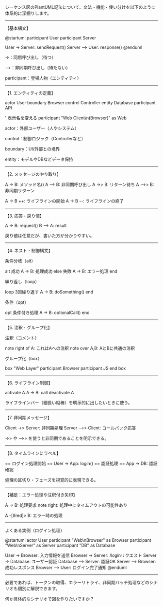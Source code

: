 シーケンス図のPlantUML記法について、文法・機能・使い分けを以下のように体系的に深掘りします。


---

【基本構文】

@startuml
participant User
participant Server

User -> Server: sendRequest()
Server --> User: response()
@enduml

->：同期呼び出し（待つ）

-->：非同期呼び出し（待たない）

participant：登場人物（エンティティ）



---

【1. エンティティの定義】

actor User
boundary Browser
control Controller
entity Database
participant API

' 表示名を変える
participant "Web Client\n(Browser)" as Web

actor：外部ユーザー（人やシステム）

control：制御ロジック（Controllerなど）

boundary：UI/外部との境界

entity：モデルやDBなどデータ保持



---

【2. メッセージのやり取り】

A -> B: メソッド名()
A --> B: 非同期呼び出し
A ->> B: リターン待ち
A -->> B: 非同期リターン

A -> B ++: ライフラインの開始
A -> B --: ライフラインの終了


---

【3. 応答・戻り値】

A -> B: request()
B --> A: result

戻り値は任意だが、書いた方が分かりやすい。


---

【4. ネスト・制御構文】

条件分岐（alt）

alt 成功
  A -> B: 処理成功
else 失敗
  A -> B: エラー処理
end

繰り返し（loop）

loop 3回繰り返す
  A -> B: doSomething()
end

条件（opt）

opt 条件付き処理
  A -> B: optionalCall()
end


---

【5. 注釈・グループ化】

注釈（コメント）

note right of A: これはAへの注釈
note over A,B: AとBに共通の注釈

グループ化（box）

box "Web Layer"
  participant Browser
  participant JS
end box


---

【6. ライフライン制御】

activate A
A -> B: call
deactivate A

ライフラインバー（細長い縦棒）を明示的に出したいときに使う。


---

【7. 非同期メッセージ】

Client ->> Server: 非同期処理
Server -->> Client: コールバック応答

->> や -->> を使うと非同期であることを明示できる。


---

【8. タイムラインにラベル】

== ログイン処理開始 ==
User -> App: login()
== 認証処理 ==
App -> DB: 認証確認

処理の区切り・フェーズを視覚的に表現できる。


---

【補足：エラー処理や注釈付き矢印】

A -> B: 処理要求
note right: 処理中にタイムアウトの可能性あり

A -[#red]> B: エラー時の処理


---

よくある実例（ログイン処理）

@startuml
actor User
participant "Web\nBrowser" as Browser
participant "Web\nServer" as Server
participant "DB" as Database

User -> Browser: 入力情報を送信
Browser -> Server: /loginリクエスト
Server -> Database: ユーザー認証
Database --> Server: 認証OK
Server --> Browser: 成功レスポンス
Browser --> User: ログイン完了通知
@enduml


---

必要であれば、トークンの取得、エラーリトライ、非同期バッチ処理などのシナリオも個別に解説できます。

何か具体的なシナリオで図を作りたいですか？

